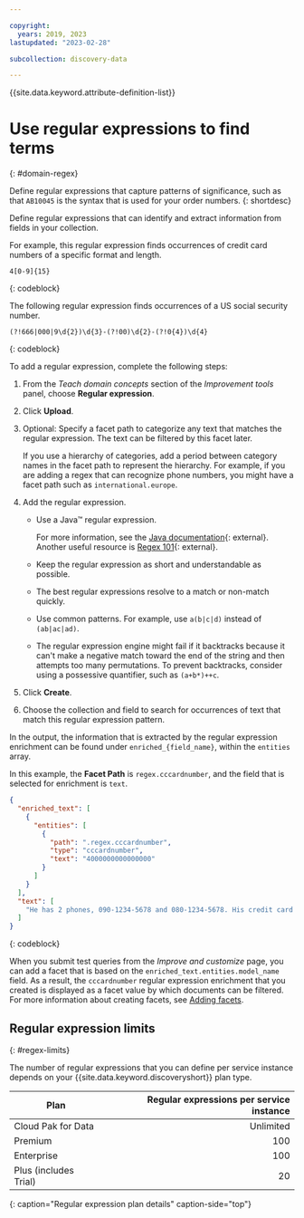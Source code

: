 ```yaml
---

copyright:
  years: 2019, 2023
lastupdated: "2023-02-28"

subcollection: discovery-data

---
```


{{site.data.keyword.attribute-definition-list}}

# Use regular expressions to find terms
{: #domain-regex}

Define regular expressions that capture patterns of significance, such as that `AB10045` is the syntax that is used for your order numbers. 
{: shortdesc}

Define regular expressions that can identify and extract information from fields in your collection.

For example, this regular expression finds occurrences of credit card numbers of a specific format and length.

```
4[0-9]{15}
```
{: codeblock}

The following regular expression finds occurrences of a US social security number.

```
(?!666|000|9\d{2})\d{3}-(?!00)\d{2}-(?!0{4})\d{4}
```
{: codeblock}

To add a regular expression, complete the following steps:

1.  From the *Teach domain concepts* section of the *Improvement tools* panel, choose **Regular expression**.
1.  Click **Upload**.
1.  Optional: Specify a facet path to categorize any text that matches the regular expression. The text can be filtered by this facet later.

    If you use a hierarchy of categories, add a period between category names in the facet path to represent the hierarchy. For example, if you are adding a regex that can recognize phone numbers, you might have a facet path such as `international.europe`.
1.  Add the regular expression.

    - Use a Java&trade; regular expression.

      For more information, see the [Java documentation](https://docs.oracle.com/javase/8/docs/api/java/util/regex/Pattern.html){: external}. Another useful resource is [Regex 101](https://regex101.com/){: external}.
    - Keep the regular expression as short and understandable as possible.
    - The best regular expressions resolve to a match or non-match quickly.
    - Use common patterns. For example, use `a(b|c|d)` instead of `(ab|ac|ad)`.
    - The regular expression engine might fail if it backtracks because it can't make a negative match toward the end of the string and then attempts too many permutations. To prevent backtracks, consider using a possessive quantifier, such as `(a+b*)++c`.
1.  Click **Create**.
1.  Choose the collection and field to search for occurrences of text that match this regular expression pattern.

In the output, the information that is extracted by the regular expression enrichment can be found under `enriched_{field_name}`, within the `entities` array.

In this example, the **Facet Path** is `regex.cccardnumber`, and the field that is selected for enrichment is `text`.

```json
{
  "enriched_text": [
    {
      "entities": [
        {
          "path": ".regex.cccardnumber",
          "type": "cccardnumber",
          "text": "4000000000000000"
        }
      ]
    }
  ],
  "text": [
    "He has 2 phones, 090-1234-5678 and 080-1234-5678. His credit card number is 4000000000000000."
  ]
}
```
{: codeblock}

When you submit test queries from the *Improve and customize* page, you can add a facet that is based on the `enriched_text.entities.model_name` field. As a result, the `cccardnumber` regular expression enrichment that you created is displayed as a facet value by which documents can be filtered. For more information about creating facets, see [Adding facets](/docs/discovery-data?topic=discovery-data-facets#facetexist).

## Regular expression limits
{: #regex-limits}

The number of regular expressions that you can define per service instance depends on your {{site.data.keyword.discoveryshort}} plan type.

| Plan | Regular expressions per service instance |
|--------------|--------------------------------:|
| Cloud Pak for Data |                 Unlimited |
| Premium      |                             100 |
| Enterprise |                               100 |
| Plus (includes Trial) |                     20 |
{: caption="Regular expression plan details" caption-side="top"}
